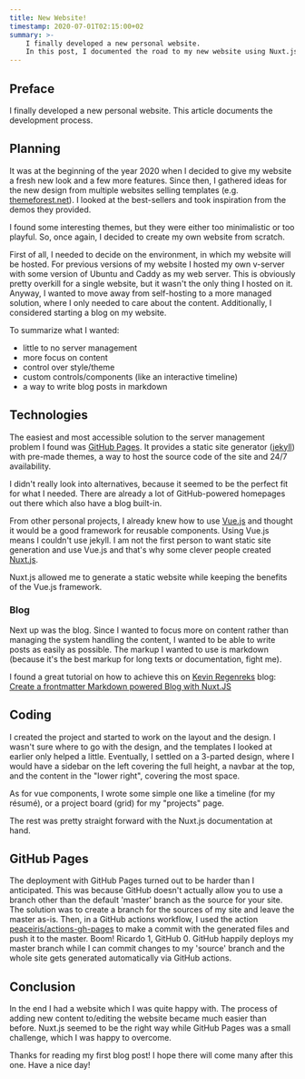 ```yaml
---
title: New Website!
timestamp: 2020-07-01T02:15:00+02
summary: >-
    I finally developed a new personal website.
    In this post, I documented the road to my new website using Nuxt.js and GitHub Pages.
---
```


## Preface

I finally developed a new personal website.
This article documents the development process.

## Planning

It was at the beginning of the year 2020 when I decided to give my website a fresh new look and a few more features.
Since then, I gathered ideas for the new design from multiple websites selling templates (e.g. [themeforest.net](https://themeforst.net/)).
I looked at the best-sellers and took inspiration from the demos they provided.

I found some interesting themes, but they were either too minimalistic or too playful.
So, once again, I decided to create my own website from scratch.

First of all, I needed to decide on the environment, in which my website will be hosted.
For previous versions of my website I hosted my own v-server with some version of Ubuntu and Caddy as my web server.
This is obviously pretty overkill for a single website, but it wasn't the only thing I hosted on it.
Anyway, I wanted to move away from self-hosting to a more managed solution, where I only needed to care about the content.
Additionally, I considered starting a blog on my website.

To summarize what I wanted:

- little to no server management
- more focus on content
- control over style/theme
- custom controls/components (like an interactive timeline)
- a way to write blog posts in markdown

## Technologies

The easiest and most accessible solution to the server management problem I found was [GitHub Pages](https://pages.github.com/).
It provides a static site generator ([jekyll](https://jekyllrb.com/)) with pre-made themes, a way to host the source code of the site and 24/7 availability.

I didn't really look into alternatives, because it seemed to be the perfect fit for what I needed.
There are already a lot of GitHub-powered homepages out there which also have a blog built-in.

From other personal projects, I already knew how to use [Vue.js](https://vuejs.org/) and thought it would be a good framework for reusable components.
Using Vue.js means I couldn't use jekyll.
I am not the first person to want static site generation and use Vue.js and that's why some clever people created [Nuxt.js](https://nuxtjs.org/).

Nuxt.js allowed me to generate a static website while keeping the benefits of the Vue.js framework.

### Blog

Next up was the blog.
Since I wanted to focus more on content rather than managing the system handling the content, I wanted to be able to write posts as easily as possible.
The markup I wanted to use is markdown (because it's the best markup for long texts or documentation, fight me).

I found a great tutorial on how to achieve this on [Kevin Regenreks](https://twitter.com/kregenrek) blog: [Create a frontmatter Markdown powered Blog with Nuxt.JS](https://regenrek.com/posts/create-a-frontmatter-markdown-powered-blog-with-nuxt.js/)

## Coding

I created the project and started to work on the layout and the design.
I wasn't sure where to go with the design, and the templates I looked at earlier only helped a little.
Eventually, I settled on a 3-parted design, where I would have a sidebar on the left covering the full height, a navbar at the top, and the content in the "lower right", covering the most space.
 
As for vue components, I wrote some simple one like a timeline (for my résumé), or a project board (grid) for my "projects" page.
 
The rest was pretty straight forward with the Nuxt.js documentation at hand.

## GitHub Pages

The deployment with GitHub Pages turned out to be harder than I anticipated.
This was because GitHub doesn't actually allow you to use a branch other than the default 'master' branch as the source for your site.
The solution was to create a branch for the sources of my site and leave the master as-is.
Then, in a GitHub actions workflow, I used the action [peaceiris/actions-gh-pages](https://github.com/peaceiris/actions-gh-pages) to make a commit with the generated files and push it to the master.
Boom! Ricardo 1, GitHub 0.
GitHub happily deploys my master branch while I can commit changes to my 'source' branch and the whole site gets generated automatically via GitHub actions.

## Conclusion

In the end I had a website which I was quite happy with.
The process of adding new content to/editing the website became much easier than before.
Nuxt.js seemed to be the right way while GitHub Pages was a small challenge, which I was happy to overcome.

Thanks for reading my first blog post! I hope there will come many after this one. Have a nice day!
